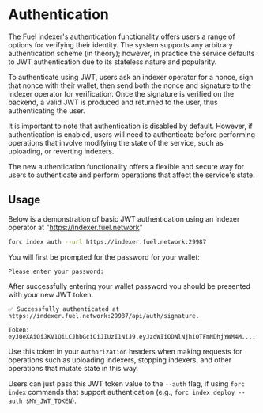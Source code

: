 # Authentication

The Fuel indexer's authentication functionality offers users a range of options for verifying their identity. The system supports any arbitrary authentication scheme (in theory); however, in practice the service defaults to JWT authentication due to its stateless nature and popularity.

To authenticate using JWT, users ask an indexer operator for a nonce, sign that nonce with their wallet, then send both the nonce and signature to the indexer operator for verification. Once the signature is verified on the backend, a valid JWT is produced and returned to the user, thus authenticating the user.

It is important to note that authentication is disabled by default. However, if authentication is enabled, users will need to authenticate before performing operations that involve modifying the state of the service, such as uploading, or reverting indexers.

The new authentication functionality offers a flexible and secure way for users to authenticate and perform operations that affect the service's state.

## Usage

Below is a demonstration of basic JWT authentication using an indexer operator at "https://indexer.fuel.network"

```bash
forc index auth --url https://indexer.fuel.network:29987
```

You will first be prompted for the password for your wallet:

```text
Please enter your password:
```

After successfully entering your wallet password you should be presented with your new JWT token.

```text
✅ Successfully authenticated at https://indexer.fuel.network:29987/api/auth/signature.

Token: eyJ0eXAiOiJKV1QiLCJhbGciOiJIUzI1NiJ9.eyJzdWIiODNlNjhiOTFmNDhjYWM4M....
```

Use this token in your `Authorization` headers when making requests for operations such as uploading indexers, stopping indexers, and other operations that mutate state in this way.

Users can just pass this JWT token value to the `--auth` flag, if using `forc index` commands that support authentication (e.g., `forc index deploy --auth $MY_JWT_TOKEN`).
